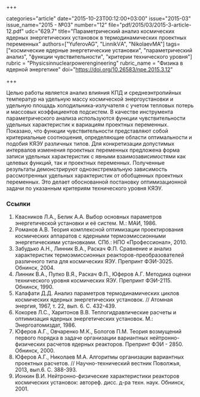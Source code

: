 +++

categories="article"
date="2015-10-23T00:12:00+03:00"
issue="2015-03"
issue_name="2015 - №03"
number="12"
file="pdf/2015/03/2015-3-article-12.pdf"
udc="629.7"
title="Параметрический анализ космических ядерных энергетических установок в термодинамических проектных переменных"
authors=["YuferovAG", "LinnikVА", "NikolaevMA"]
tags=["космические ядерные энергетические установки", "параметрический анализ", "функции чувствительности", "критерии технического уровня"]
rubric = "Physicsinnuclearpowerengineering"
rubric_name = "Физика в ядерной энергетике"
doi="https://doi.org/10.26583/npe.2015.3.12"

+++

Целью работы является анализ влияния КПД и среднеэнтропийных температур на удельную массу космической энергоустановки и удельную площадь холодильника-излучателя с учетом тепловых потерь и массовых коэффициентов подсистем. В качестве инструмента параметрического анализа используются функции чувствительности удельных характеристик к вариациям проектных переменных. Показано, что функции чувствительности представляют собой критериальные соотношения, определяющие области оптимальности и подобия КЯЭУ различных типов. Для конкретизации допустимых интервалов изменения проектных переменных предложена форма записи удельных характеристик с явными взаимозависимостями как целевых функций, так и проектных переменных. Полученные результаты демонстрируют одноэкстремальную зависимость рассмотренных удельных характеристик от обобщенных проектных переменных. Это делает обоснованной постановку оптимизационной задачи по указанным критериям технического уровня КЯЭУ.

### Ссылки

1. Квасников Л.А., Белик А.А. Выбор основных параметров энергетической установки и её систем. М.: МАИ, 1986.
2. Романов А.В. Теория комплексной оптимизации проектирования космических аппаратов с ядерными термоэмиссионными энергетическими установками. СПб.: НПО «Профессионал», 2010.
3. Забудько А.Н., Линник В.А., Раскач Ф.П. Сравнение и анализ характеристик термоэмиссионных реакторов-преобразователей различного типа для космических ЯЭУ. Препринт ФЭИ-3025. Обнинск, 2004.
4. Линник В.А., Пупко В.Я., Раскач Ф.П., Юферов А.Г. Методика оценки технического уровня космических ЯЭУ. Препринт ФЭИ-2115. Обнинск, 1990.
5. Калафати Д.Д. Анализ параметров термодинамических циклов космических ядерных энергетических установок. // Атомная энергия, 1967, т. 22, вып. 6. С. 432-439.
6. Кокорев Л.С., Харитонов В.В. Теплогидравлические расчеты и оптимизация ядерных энергетических установок. М.: Энергоатомиздат, 1986.
7. Юферов А.Г., Овчаренко М.К., Бологов П.М. Теория возмущений первого порядка в задаче организации вариантных нейтронно-физических расчетов ядерных реакторов. Препринт ФЭИ - 2850. Обнинск, 2000.
8. Юферов А.Г., Николаев М.А. Алгоритмы организации вариантных проектных расчетов. // Научно-технический вестник Поволжья, 2013, вып.6. С. 388-393.
9. Ионкин В.И. Нейтронно-физические характеристики реакторов космических установок: автореф. дисс. д-ра техн. наук. Обнинск, 2001.
